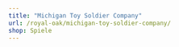 ```yaml
---
title: "Michigan Toy Soldier Company"
url: /royal-oak/michigan-toy-soldier-company/
shop: Spiele
---
```

